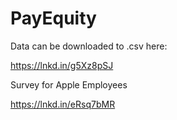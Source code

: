 # PayEquity

Data can be downloaded to .csv here: 

https://lnkd.in/g5Xz8pSJ

Survey for Apple Employees

https://lnkd.in/eRsq7bMR

